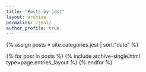 ```yaml
---
title: "Posts by jest"
layout: archive
permalink: /jest/
author_profile: true
---
```


{% assign posts = site.categories.jest | sort:"date" %}

{% for post in posts %}
{% include archive-single.html type=page.entries_layout %}
{% endfor %}
